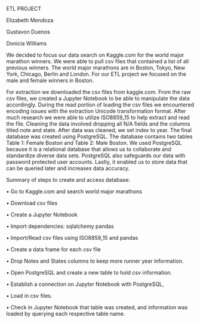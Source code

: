 ETL PROJECT

Elizabeth Mendoza

Gustavon Duenos

Donicia Williams

We decided to focus our data search on Kaggle.com for the world major marathon winners. We were able to pull csv files that contained a list of all previous winners. The world major marathons are in Boston, Tokyo, New York, Chicago, Berlin and London. For our ETL project we focused on the male and female winners in Boston. 

For extraction we downloaded the csv files from kaggle.com. From the raw csv files, we created a Jupyter Notebook to be able to manipulate the data accordingly. During the read portion of loading the csv files we encountered encoding issues with the extraction Unicode transformation format. After much research we were able to utilize ISO8859_15 to help extract and read the file. Cleaning the data involved dropping all N/A fields and the columns titled note and state. After data was cleaned, we set index to year. 
The final database was created using PostgreSQL. The database contains two tables Table 1: Female Boston and Table 2: Male Boston. We used PostgreSQL because it is a relational database that allows us to collaborate and standardize diverse data sets. PostgreSQL also safeguards our data with password protected user accounts. Lastly, it enabled us to store data that can be queried later and increases data accuracy.

Summary of steps to create and access database: 

•	Go to Kaggle.com and search world major marathons 

•	Download csv files 

•	Create a Jupyter Notebook

•	Import dependencies: sqlalchemy pandas

•	Import/Read csv files using ISO8859_15 and pandas 

•	Create a data frame for each csv file

•	Drop Notes and States columns to keep more runner year information. 

•	Open PostgreSQL and create a new table to hold csv information.

•	Establish a connection on Jupyter Notebook with PostgreSQL,

•	Load in csv files.

•	Check in Jupyter Notebook that table was created, and information was loaded by querying each respective table name.
